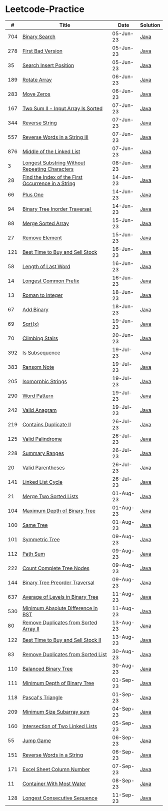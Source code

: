 # Leetcode-Practice

| #   | Title                                                                                                                                                                                                   | Date      | Solution                                                                     |
| --- | ------------------------------------------------------------------------------------------------------------------------------------------------------------------------------------------------------- | --------- | ---------------------------------------------------------------------------- |
| 704 | [Binary Search](https://leetcode.com/problems/binary-search/description/?envType=study-plan&envId=algorithm-i&plan=algorithm)                                                                           | 05-Jun-23 | [Java](/BinarySearch/704_Binary_Search.java)                                 |
| 278 | [First Bad Version](https://leetcode.com/problems/first-bad-version/description/?envType=study-plan&envId=algorithm-i&plan=algorithm)                                                                   | 05-Jun-23 | [Java](/BinarySearch/278_First_Bad_Version.java)                             |
| 35  | [Search Insert Position](https://leetcode.com/problems/search-insert-position/description/?envType=study-plan&envId=algorithm-i&plan=algorithm)                                                         | 05-Jun-23 | [Java](/BinarySearch/35_Search_Insert_Position.java)                         |
| 189 | [Rotate Array](https://leetcode.com/problems/rotate-array/description/?envType=study-plan&envId=algorithm-i&plan=algorithm)                                                                             | 06-Jun-23 | [Java](/TwoPointers/189_Rotate_Array.java)                                   |
| 283 | [Move Zeros](https://leetcode.com/problems/move-zeroes/description/?envType=study-plan&envId=algorithm-i&plan=algorithm)                                                                                | 06-Jun-23 | [Java](/TwoPointers/283_Move_Zeros.java)                                     |
| 167 | [Two Sum ll - Input Array Is Sorted](https://leetcode.com/problems/two-sum-ii-input-array-is-sorted/description/?envType=study-plan&envId=algorithm-i&plan=algorithm)                                   | 07-Jun-23 | [Java](/TwoPointers/167_Two_Sum_ll.java)                                     |
| 344 | [Reverse String](https://leetcode.com/problems/reverse-string/description/?envType=study-plan&envId=algorithm-i&plan=algorithm)                                                                         | 07-Jun-23 | [Java](/TwoPointers/344_Reverse_String.java)                                 |
| 557 | [Reverse Words in a String III](https://leetcode.com/problems/reverse-words-in-a-string-iii/description/?envType=study-plan&envId=algorithm-i&plan=algorithm)                                           | 07-Jun-23 | [Java](/TwoPointers/557_Reverse_Words_in_a_String_lll.java)                  |
| 876 | [Middle of the Linked List](https://leetcode.com/problems/middle-of-the-linked-list/description/?envType=study-plan&envId=algorithm-i&plan=algorithm)                                                   | 07-Jun-23 | [Java](/TwoPointers/876_Middle_of_the_Linked_List.java)                      |
| 3   | [Longest Substring Without Repeating Characters](https://leetcode.com/problems/longest-substring-without-repeating-characters/description/?envType=study-plan&envId=algorithm-i&plan=algorithm)         | 08-Jun-23 | [Java](/SlidingWindow/3_Longest_Substring_Without_Repeating_Characters.java) |
| 28  | [Find the Index of the First Occurrence in a String](https://leetcode.com/problems/find-the-index-of-the-first-occurrence-in-a-string/description/?envType=featured-list&envId=top-interview-questions) | 14-Jun-23 | [Java](/TwoPointers/28_Find_Index_of_First_Occurence_in_String.java)         |
| 66  | [Plus One](https://leetcode.com/problems/plus-one/description/?envType=featured-list&envId=top-interview-questions)                                                                                     | 14-Jun-23 | [Java](/Others/66_Plus_One.java)                                             |
| 94  | [Binary Tree Inorder Traversal  ](https://leetcode.com/problems/binary-tree-inorder-traversal/description/?envType=featured-list&envId=top-interview-questions)                                         | 14-Jun-23 | [Java](/BinaryTree/94_Binary_Tree_Inorder_Traversal.java)                    |
| 88  | [Merge Sorted Array](https://leetcode.com/problems/merge-sorted-array/description/?envType=study-plan-v2&envId=top-interview-150)                                                                       | 15-Jun-23 | [Java](/TwoPointers/88_Merged_Sorted_Array.java)                             |
| 27  | [Remove Element](https://leetcode.com/problems/remove-element/description/?envType=study-plan-v2&envId=top-interview-150)                                                                               | 15-Jun-23 | [Java](/TwoPointers/22_Remove_Element.java)                                  |
| 121 | [Best Time to Buy and Sell Stock](https://leetcode.com/problems/best-time-to-buy-and-sell-stock/description/?envType=study-plan-v2&envId=top-interview-150)                                             | 16-Jun-23 | [Java](/DP/121_Best_Time_to_Buy_and_Sell_Stock.java)                         |
| 58  | [Length of Last Word](https://leetcode.com/problems/length-of-last-word/description/?envType=study-plan-v2&envId=top-interview-150)                                                                     | 16-Jun-23 | [Java](/Others/58_Length_of_Last_Word.java)                                  |
| 14  | [Longest Common Prefix](https://leetcode.com/problems/longest-common-prefix/description/?envType=study-plan-v2&envId=top-interview-150)                                                                 | 16-Jun-23 | [Java](/Others/14_Longest_Common_Prefix.java)                                |
| 13  | [Roman to Integer](https://leetcode.com/problems/roman-to-integer/description/)                                                                                                                         | 18-Jun-23 | [Java](/HashTable/13_Roman_to_Integer.java)                                  |
| 67  | [Add Binary](https://leetcode.com/problems/add-binary/)                                                                                                                                                 | 18-Jun-23 | [Java](/Others/67_Add_Binary.java)                                           |
| 69  | [Sqrt(x)](https://leetcode.com/problems/sqrtx/description/)                                                                                                                                             | 19-Jun-23 | [Java](/BinarySearch/69_sqrt_x.java)                                         |
| 70  | [Climbing Stairs](https://leetcode.com/problems/climbing-stairs/description/)                                                                                                                           | 20-Jun-23 | [Java](/DP/70_Climbing_Stairs.java)                                          |
| 392 | [Is Subsequence](https://leetcode.com/problems/is-subsequence/description/?envType=study-plan-v2&envId=top-interview-150)                                                                               | 19-Jul-23 | [Java](/TwoPointers/392_Is_Subsequence.java)                                 |
| 383 | [Ransom Note](https://leetcode.com/problems/ransom-note/description/?envType=study-plan-v2&envId=top-interview-150)                                                                                     | 19-Jul-23 | [Java](/HashTable/383_Ransom_Note.java)                                      |
| 205 | [Isomorphic Strings](https://leetcode.com/problems/isomorphic-strings/description/?envType=study-plan-v2&envId=top-interview-150)                                                                       | 19-Jul-23 | [Java](/HashTable/205_Isomorphic_Strings.java)                               |
| 290 | [Word Pattern](https://leetcode.com/problems/word-pattern/description/?envType=study-plan-v2&envId=top-interview-150)                                                                                   | 19-Jul-23 | [Java](/HashTable/290_Word_Pattern.java)                                     |
| 242 | [Valid Anagram](https://leetcode.com/problems/valid-anagram/submissions/998984979/?envType=study-plan-v2&envId=top-interview-150)                                                                       | 19-Jul-23 | [Java](/HashTable/242_Valid_Anagram.java)                                    |
| 219 | [Contains Duplicate ll](https://leetcode.com/problems/contains-duplicate-ii/description/?envType=study-plan-v2&envId=top-interview-150)                                                                 | 26-Jul-23 | [Java](/HashTable/219_Contains_Duplicate_ll.java)                            |
| 125 | [Valid Palindrome](https://leetcode.com/problems/valid-palindrome/description/?envType=study-plan-v2&envId=top-interview-150)                                                                           | 26-Jul-23 | [Java](/TwoPointers/125_Valid_Palindrome.java)                               |
| 228 | [Summary Ranges](https://leetcode.com/problems/summary-ranges/description/?envType=study-plan-v2&envId=top-interview-150)                                                                               | 26-Jul-23 | [Java](/Others/228_Summary_Ranges.java)                                      |
| 20  | [Valid Parentheses](https://leetcode.com/problems/valid-parentheses/description/?envType=study-plan-v2&envId=top-interview-150)                                                                         | 26-Jul-23 | [Java](/Others/20_Valid_Parenthesis.java)                                    |
| 141 | [Linked List Cycle](https://leetcode.com/problems/linked-list-cycle/description/?envType=study-plan-v2&envId=top-interview-150)                                                                         | 26-Jul-23 | [Java](/LinkedList/141_Linked_List_Cycle.java)                               |
| 21  | [Merge Two Sorted Lists](https://leetcode.com/problems/merge-two-sorted-lists/description/?envType=study-plan-v2&envId=top-interview-150)                                                               | 01-Aug-23 | [Java](/LinkedList/21_Merge_Two_Sorted_Lists.java)                           |
| 104 | [Maximum Depth of Binary Tree](https://leetcode.com/problems/maximum-depth-of-binary-tree/description/?envType=study-plan-v2&envId=top-interview-150)                                                   | 01-Aug-23 | [Java](/BinaryTree/104_Maximum_Depth_of_Binary_Tree.java)                    |
| 100 | [Same Tree](https://leetcode.com/problems/same-tree/description/?envType=study-plan-v2&envId=top-interview-150)                                                                                         | 01-Aug-23 | [Java](/BinaryTree/100_Same_Tree.java)                                       |
| 101 | [Symmetric Tree](https://leetcode.com/problems/symmetric-tree/description/?envType=study-plan-v2&envId=top-interview-150)                                                                               | 09-Aug-23 | [Java](/BinaryTree/101_Symmetric_Tree.java)                                  |
| 112 | [Path Sum](https://leetcode.com/problems/path-sum/description/?envType=study-plan-v2&envId=top-interview-150)                                                                                           | 09-Aug-23 | [Java](/BinaryTree/112_Path_Sum.java)                                        |
| 222 | [Count Complete Tree Nodes](https://leetcode.com/problems/count-complete-tree-nodes/)                                                                                                                   | 09-Aug-23 | [Java](/BinaryTree/222_Count_Complete_Tree_Nodes.java)                       |
| 144 | [Binary Tree Preorder Traversal](https://leetcode.com/problems/binary-tree-preorder-traversal/)                                                                                                         | 09-Aug-23 | [Java](/BinarySearch/144_Binary_Tree_Preorder_Traversal.java)                |
| 637 | [Average of Levels in Binary Tree](https://leetcode.com/problems/average-of-levels-in-binary-tree/)                                                                                                     | 11-Aug-23 | [Java](/BinaryTree/637_Average_of_Levels_in_Binary_Tree.java)                |
| 530 | [Minimum Absolute Difference in BST](https://leetcode.com/problems/minimum-absolute-difference-in-bst/)                                                                                                 | 11-Aug-23 | [Java](/BinarySearchTree/530_Minimum_Absolute_Difference_in_BST.java)        |
| 80  | [Remove Duplicates from Sorted Array II](https://leetcode.com/problems/remove-duplicates-from-sorted-array-ii/)                                                                                         | 13-Aug-23 | [Java](/TwoPointers/80_Remove_Duplicates_from_Sorted_Array_ll.java)          |
| 122 | [Best Time to Buy and Sell Stock II](https://leetcode.com/problems/best-time-to-buy-and-sell-stock-ii/)                                                                                                 | 13-Aug-23 | [Java](/DP/122_Best_Time_to_Buy_and_Sell_Stock_ll.java)                      |
| 83  | [Remove Duplicates from Sorted List](https://leetcode.com/problems/remove-duplicates-from-sorted-list/description/)                                                                                     | 30-Aug-23 | [Java](/LinkedList/83_Remove_Duplicates_from_Sorted_List.java)               |
| 110 | [Balanced Binary Tree](https://leetcode.com/problems/balanced-binary-tree/description/)                                                                                                                 | 30-Aug-23 | [Java](/BinaryTree/110_Balanced_Binary_Tree.java)                            |
| 111 | [Minimum Depth of Binary Tree](https://leetcode.com/problems/minimum-depth-of-binary-tree/description/)                                                                                                 | 01-Sep-23 | [Java](/BinaryTree/111_Minimum_Depth_of_Binary_Tree.java)                    |
| 118 | [Pascal's Triangle](https://leetcode.com/problems/pascals-triangle/description/)                                                                                                                        | 01-Sep-23 | [Java](/DP/118_Pascals_Triangle.java)                                        |
| 209 | [Minimum Size Subarray sum](https://leetcode.com/problems/minimum-size-subarray-sum/description/)                                                                                                       | 04-Sep-23 | [Java](/SlidingWindow/209_Minimum_Size_Subarray_Sum.java)                    |
| 160 | [Intersection of Two Linked Lists](https://leetcode.com/problems/intersection-of-two-linked-lists/description/)                                                                                         | 05-Sep-23 | [Java](/LinkedList/160_Intersection_of_Two_Linked_Lists.java)                |
| 55  | [Jump Game](https://leetcode.com/problems/jump-game/)                                                                                                                                                   | 06-Sep-23 | [Java](/DP/55_Jump_Game.java)                                                |
| 151 | [Reverse Words in a String](https://leetcode.com/problems/reverse-words-in-a-string/)                                                                                                                   | 06-Sep-23 | [Java](/Others/151_Reverse_Words_in_a_String.java)                           |
| 171 | [Excel Sheet Column Number](https://leetcode.com/problems/excel-sheet-column-number/description/)                                                                                                                   | 07-Sep-23 | [Java](/Others/171_Excel_Sheet_Column_Number.java)                           |
| 11 | [Container With Most Water](https://leetcode.com/problems/container-with-most-water/)                                                                                                                   | 08-Sep-23 | [Java](/TwoPointers/11_Container_With_Most_Water.java)                           |
| 128 | [Longest Consecutive Sequence](https://leetcode.com/problems/longest-consecutive-sequence/)                                                                                                                   | 11-Sep-23 | [Java](/HashTable/128_Longest_Consecutive_Sequence.java)                           |